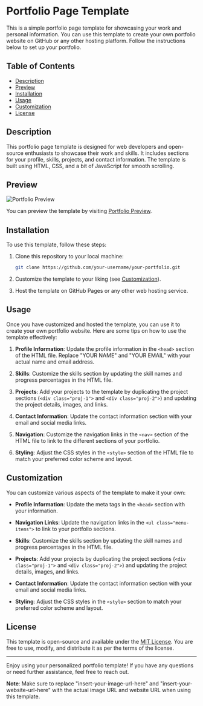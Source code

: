 # Portfolio Page Template

This is a simple portfolio page template for showcasing your work and personal information. You can use this template to create your own portfolio website on GitHub or any other hosting platform. Follow the instructions below to set up your portfolio.

## Table of Contents

- [Description](#description)
- [Preview](#preview)
- [Installation](#installation)
- [Usage](#usage)
- [Customization](#customization)
- [License](#license)

## Description

This portfolio page template is designed for web developers and open-source enthusiasts to showcase their work and skills. It includes sections for your profile, skills, projects, and contact information. The template is built using HTML, CSS, and a bit of JavaScript for smooth scrolling.

## Preview

![Portfolio Preview](insert-your-image-url-here)

You can preview the template by visiting [Portfolio Preview](insert-your-website-url-here).

## Installation

To use this template, follow these steps:

1. Clone this repository to your local machine:

   ```bash
   git clone https://github.com/your-username/your-portfolio.git
   ```

2. Customize the template to your liking (see [Customization](#customization)).

3. Host the template on GitHub Pages or any other web hosting service.

## Usage

Once you have customized and hosted the template, you can use it to create your own portfolio website. Here are some tips on how to use the template effectively:

1. **Profile Information**: Update the profile information in the `<head>` section of the HTML file. Replace "YOUR NAME" and "YOUR EMAIL" with your actual name and email address.

2. **Skills**: Customize the skills section by updating the skill names and progress percentages in the HTML file.

3. **Projects**: Add your projects to the template by duplicating the project sections (`<div class="proj-1">` and `<div class="proj-2">`) and updating the project details, images, and links.

4. **Contact Information**: Update the contact information section with your email and social media links.

5. **Navigation**: Customize the navigation links in the `<nav>` section of the HTML file to link to the different sections of your portfolio.

6. **Styling**: Adjust the CSS styles in the `<style>` section of the HTML file to match your preferred color scheme and layout.

## Customization

You can customize various aspects of the template to make it your own:

- **Profile Information**: Update the meta tags in the `<head>` section with your information.

- **Navigation Links**: Update the navigation links in the `<ul class="menu-items">` to link to your portfolio sections.

- **Skills**: Customize the skills section by updating the skill names and progress percentages in the HTML file.

- **Projects**: Add your projects by duplicating the project sections (`<div class="proj-1">` and `<div class="proj-2">`) and updating the project details, images, and links.

- **Contact Information**: Update the contact information section with your email and social media links.

- **Styling**: Adjust the CSS styles in the `<style>` section to match your preferred color scheme and layout.

## License

This template is open-source and available under the [MIT License](LICENSE). You are free to use, modify, and distribute it as per the terms of the license.

---

Enjoy using your personalized portfolio template! If you have any questions or need further assistance, feel free to reach out.

**Note**: Make sure to replace "insert-your-image-url-here" and "insert-your-website-url-here" with the actual image URL and website URL when using this template.
